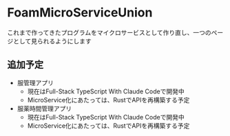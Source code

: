 # FoamMicroServiceUnion
これまで作ってきたプログラムをマイクロサービスとして作り直し、一つのページとして見られるようにします

## 追加予定

- 服管理アプリ
  - 現在はFull-Stack TypeScript With Claude Codeで開発中
  - MicroService化にあたっては、RustでAPIを再構築する予定
- 服薬時間管理アプリ
  - 現在はFull-Stack TypeScript With Claude Codeで開発中
  - MicroService化にあたっては、RustでAPIを再構築する予定

